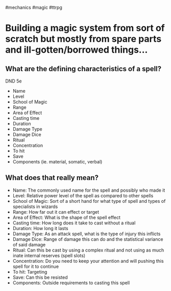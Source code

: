 #mechanics #magic #ttrpg
# Building a magic system from sort of scratch but mostly from spare parts and ill-gotten/borrowed things...

## What are the defining characteristics of a spell?
DND 5e
- Name
- Level
- School of Magic
- Range
- Area of Effect
- Casting time
- Duration
- Damage Type
- Damage Dice
- Ritual
- Concentration
- To hit
- Save
- Components (ie. material, somatic, verbal)

## What does that really mean?
- Name: The commonly used name for the spell and possibly who made it
- Level: Relative power level of the spell as compared to other spells
- School of Magic: Sort of a short hand for what type of spell and types of specialists in wizards
- Range: How far out it can effect or target
- Area of Effect: What is the shape of the spell effect
- Casting time: How long does it take to cast without a ritual
- Duration: How long it lasts
- Damage Type: As an attack spell, what is the type of injury this inflicts
- Damage Dice: Range of damage this can do and the statistical variance of said damage
- Ritual: Can this be cast by using a complex ritual and not using as much inate internal reserves (spell slots)
- Concentration: Do you need to keep your attention and will pushing this spell for it to continue
- To hit: Targeting
- Save: Can this be resisted
- Components: Outside requirements to casting this spell

